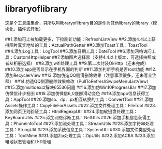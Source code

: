 # libraryoflibrary
这是个工具库集合，只所以叫libraryoflibrary目的是作为其他library的library（模块化，插件式开发）

##1.添加可上拉加载更多，下拉刷新功能：RefreshListView
##2.添加4.4以上获得图片真实地址的工具：ActualPathGetter
##3.添加Toast工具：ToastTool
##4.添加Log工具：LogTool
##5.添加日期工具：DateTool
##6.添加网络访问工具：CustomHttpHelper
##7.添加图片选择器（支持4.4以上版本，可选择拍照或者从相册选择）
##8.添加wifi处理工具
##9.第二次封装OkHttp（还未完成）
##10.添加app是否显示在手机界面的判断
##11.添加判断手机是否root功能
##12.添加RecyclerView
##13.添加仿造QQ侧滑删除效果（注意事项很多，还未写全注释）
##14.仿造QQ侧滑删除效果修改（PullToRefreshSwipeMenuListView）
##15.添加multidex以解决65536问题
##16.添加仿Win10ProgressBar
##17.添加仿微信计步视图
##18.添加仿微信6_0底部滑动变色
##19.添加app信息获得工具：AppTool
##20.添加sp、dp、px相互转换的工具：ConvertTool
##21.添加Assets操作工具：CopyFileForAssets
##22.添加文件处理工具：FileTool
##23.添加网页正则验证工具：HtmlRegexpUtil
##24.添加软键盘处理工具：KeyBoardUtils
##25.添加网络诊断工具：NetUtils
##26.添加手机信息获得工具：PhoneInfoTool
##27.添加流处理工具：StreamUtils
##28.添加字符串处理工具：StringUtil
##29.添加系统信息工具：SystemUtil
##30.添加文件类型处理工具：ToolMime
##31.添加Zip处理工具：ZipUtils
##32.添加ACRA
##33.添加电池状态管理和LED管理